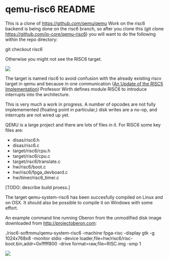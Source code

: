 qemu-risc6 README
=================

This is a clone of https://github.com/qemu/qemu
Work on the risc6 backend is being done on the risc6 branch, so after
you clone this (git clone https://github.com/io-core/qemu-risc6) you will want to do the following within the repo directory:

git checkout risc6

Otherwise you might not see the RISC6 target.

<img src="https://github.com/io-core/qemu-risc6/blob/risc6/Oberon.png?raw=true">

The target is named risc6 to avoid confusion with the already existing riscv target in qemu and because in one communication (<a href="https://inf.ethz.ch/personal/wirth/ProjectOberon/RISC5.Update.pdf">An Update of the RISC5 Implementation</a>) Professor Wirth defines module RISC6 to introduce interrupts into the architecture.

This is very much a work in progress. A number of opcodes are not fully implememented (floating point in particular,) disk writes are a no-op, and interrupts are not wired up yet.

QEMU is a large project and there are lots of files in it. For RISC6 some key files are:

* disas/risc6.h
* disas/risc6.c
* target/risc6/cpu.h
* target/risc6/cpu.c
* target/risc6/translate.c
* hw/risc6/boot.c
* hw/risc6/fpga_devboard.c
* hw/timer/risc6_timer.c

[TODO: describe build proess.]

The target qemu-system-risc6 has been succesfully compiled on Linux and on OSX. It should also be possible to compile it on Windows with some effort.

An example command line running Oberon from the unmodified disk image downloaded from <a href="http://projectoberon.com">http://projectoberon.com</a>:

./risc6-softmmu/qemu-system-risc6 -machine fpga-risc -display gtk -g 1024x768x8 -monitor stdio -device loader,file=hw/risc6/risc-boot.bin,addr=0xfffff800 -drive format=raw,file=RISC.img -smp 1

<img src="https://github.com/io-core/qemu-risc6/blob/risc6/ClassicOberon.png?raw=true">

